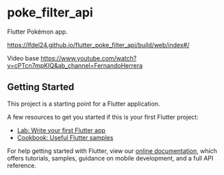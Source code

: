 # poke_filter_api

Flutter Pokémon app.

https://lfdel24.github.io/flutter_poke_filter_api/build/web/index#/

Video base
https://www.youtube.com/watch?v=cPTcn7mpKIQ&ab_channel=FernandoHerrera

## Getting Started

This project is a starting point for a Flutter application.

A few resources to get you started if this is your first Flutter project:

- [Lab: Write your first Flutter app](https://flutter.dev/docs/get-started/codelab)
- [Cookbook: Useful Flutter samples](https://flutter.dev/docs/cookbook)

For help getting started with Flutter, view our
[online documentation](https://flutter.dev/docs), which offers tutorials,
samples, guidance on mobile development, and a full API reference.
